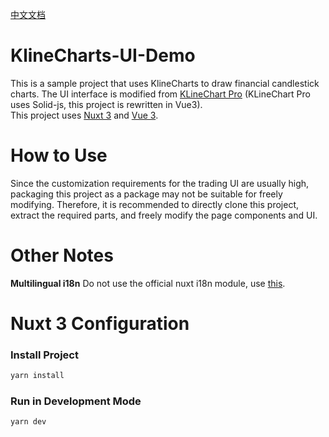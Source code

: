 [中文文档](./README.cn.md)

# KlineCharts-UI-Demo
This is a sample project that uses KlineCharts to draw financial candlestick charts. The UI interface is modified from [KLineChart Pro](https://pro.klinecharts.com/getting-started.html) (KLineChart Pro uses Solid-js, this project is rewritten in Vue3).  
This project uses [Nuxt 3](https://nuxt.com/docs/getting-started/introduction) and [Vue 3](https://vuejs.org/guide/introduction.html).

# How to Use
Since the customization requirements for the trading UI are usually high, packaging this project as a package may not be suitable for freely modifying. Therefore, it is recommended to directly clone this project, extract the required parts, and freely modify the page components and UI.

# Other Notes
**Multilingual i18n**
Do not use the official nuxt i18n module, use [this](https://vue-i18n.intlify.dev/guide/integrations/nuxt3.html).

# Nuxt 3 Configuration

### Install Project
```bash
yarn install
```

### Run in Development Mode
```bash
yarn dev
```